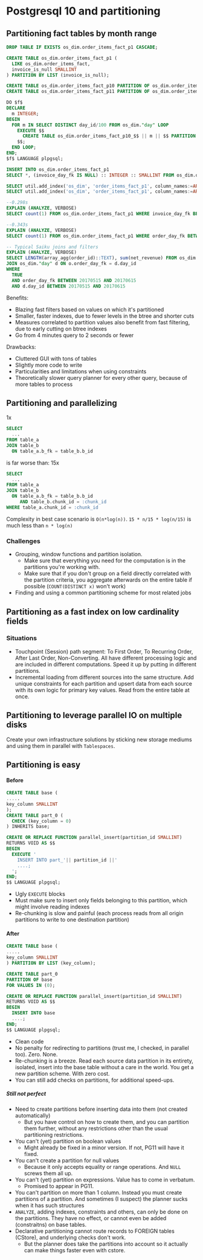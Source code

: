 # Postgresql 10 and partitioning

## Partitioning fact tables by month range
```sql
DROP TABLE IF EXISTS os_dim.order_items_fact_p1 CASCADE;

CREATE TABLE os_dim.order_items_fact_p1 (
  LIKE os_dim.order_items_fact,
  invoice_is_null SMALLINT
) PARTITION BY LIST (invoice_is_null);

CREATE TABLE os_dim.order_items_fact_p10 PARTITION OF os_dim.order_items_fact_p1 FOR VALUES IN (0) PARTITION BY RANGE (invoice_day_fk);
CREATE TABLE os_dim.order_items_fact_p11 PARTITION OF os_dim.order_items_fact_p1 FOR VALUES IN (1);

DO $f$
DECLARE
  m INTEGER;
BEGIN
  FOR m IN SELECT DISTINCT day_id/100 FROM os_dim."day" LOOP
    EXECUTE $$
      CREATE TABLE os_dim.order_items_fact_p10_$$ || m || $$ PARTITION OF os_dim.order_items_fact_p10 FOR VALUES FROM ($$ || m*100 || $$) TO ($$ || (m+1)*100 || $$);
    $$;
  END LOOP;
END;
$f$ LANGUAGE plpgsql;

INSERT INTO os_dim.order_items_fact_p1
SELECT *, (invoice_day_fk IS NULL) :: INTEGER :: SMALLINT FROM os_dim.order_items_fact;

SELECT util.add_index('os_dim', 'order_items_fact_p1', column_names:=ARRAY['invoice_day_fk']);
SELECT util.add_index('os_dim', 'order_items_fact_p1', column_names:=ARRAY['order_day_fk']);

--0.298s
EXPLAIN (ANALYZE, VERBOSE)
SELECT count(1) FROM os_dim.order_items_fact_p1 WHERE invoice_day_fk BETWEEN 20170415 AND 20170515;

--0.343s
EXPLAIN (ANALYZE, VERBOSE)
SELECT count(1) FROM os_dim.order_items_fact_p1 WHERE order_day_fk BETWEEN 20170415 AND 20170515;

-- Typical Saiku joins and filters
EXPLAIN (ANALYZE, VERBOSE)
SELECT LENGTH(array_agg(order_id)::TEXT), sum(net_revenue) FROM os_dim.order_items_fact_p1 o
JOIN os_dim."day" d ON o.order_day_fk = d.day_id
WHERE
  TRUE
  AND order_day_fk BETWEEN 20170515 AND 20170615
  AND d.day_id BETWEEN 20170515 AND 20170615
```

Benefits:
* Blazing fast filters based on values on which it's partitioned
* Smaller, faster indexes, due to fewer levels in the btree and shorter cuts
* Measures correlated to partition values also benefit from fast filtering, due to early cutting on btree indexes
* Go from 4 minutes query to 2 seconds or fewer

Drawbacks:
* Cluttered GUI with tons of tables
* Slightly more code to write
* Particularities and limitations when using constraints
* Theoretically slower query planner for every other query, because of more tables to process

## Partitioning and parallelizing
1x
```sql
SELECT
  ...
FROM table_a
JOIN table_b
  ON table_a.b_fk = table_b.b_id
```
is far worse than:
15x
```sql
SELECT
  ...
FROM table_a
JOIN table_b
  ON table_a.b_fk = table_b.b_id
     AND table_b.chunk_id = :chunk_id
WHERE table_a.chunk_id = :chunk_id
```

Complexity in best case scenario is `O(n*log(n))`.
`15 * n/15 * log(n/15)` is much less than `n * log(n)`

### Challenges
* Grouping, window functions and partition isolation.
  * Make sure that everything you need for the computation is in the partitions you're working with.
  * Make sure that if you don't group on a field directly correlated with the partition criteria, you aggregate afterwards on the entire table if possible (`COUNT(DISTINCT x)` won't work)
* Finding and using a common partitioning scheme for most related jobs

## Partitioning as a fast index on low cardinality fields
### Situations
* Touchpoint (Session) path segment: To First Order, To Recurring Order, After Last Order, Non-Converting. All have different processing logic and are included in different computations. Speed it up by putting in different partitions.
* Incremental loading from different sources into the same structure. Add unique constraints for each partition and upsert data from each source with its own logic for primary key values. Read from the entire table at once.

## Partitioning to leverage parallel IO on multiple disks
Create your own infrastructure solutions by sticking new storage mediums and using them in parallel with `Tablespaces`.

## Partitioning is easy
#### Before
```sql
CREATE TABLE base (
.....
key_column SMALLINT
);
CREATE TABLE part_0 (
  CHECK (key_column = 0)
) INHERITS base;

CREATE OR REPLACE FUNCTION parallel_insert(partition_id SMALLINT)
RETURNS VOID AS $$
BEGIN
  EXECUTE '
    INSERT INTO part_'|| partition_id ||'
    ....;
  ';
END;
$$ LANGUAGE plpgsql;
```
* Ugly `EXECUTE` blocks
* Must make sure to insert only fields belonging to this partition, which might involve reading indexes
* Re-chunking is slow and painful (each process reads from all origin partitions to write to one destination partition)

#### After
```sql
CREATE TABLE base (
.....
key_column SMALLINT
) PARTITION BY LIST (key_column);

CREATE TABLE part_0
PARTITION OF base
FOR VALUES IN (0);

CREATE OR REPLACE FUNCTION parallel_insert(partition_id SMALLINT)
RETURNS VOID AS $$
BEGIN
  INSERT INTO base
  ....;
END;
$$ LANGUAGE plpgsql;
```
* Clean code
* No penalty for redirecting to partitions (trust me, I checked, in parallel too). Zero. None.
* Re-chunking is a breeze. Read each source data partition in its entirety, isolated, insert into the base table without a care in the world. You get a new partition scheme. With zero cost.
* You can still add checks on partitions, for additional speed-ups.

##### Still not perfect
* Need to create partitions before inserting data into them (not created automatically)
  * But you have control on how to create them, and you can partition them further, without any restrictions other than the usual partitioning restrictions.
* You can't (yet) partition on boolean values
  * Might already be fixed in a minor version. If not, PG11 will have it fixed.
* You can't create a partition for null values
  * Because it only accepts equality or range operations. And `NULL` screws them all up.
* You can't (yet) partition on expressions. Value has to come in verbatum.
  * Promised to appear in PG11.
* You can't partition on more than 1 column. Instead you must create partitions of a partition. And sometimes (I suspect) the planner sucks when it has such structures
* `ANALYZE`, adding indexes, constraints and others, can only be done on the partitions. They have no effect, or cannot even be added (constraitns) on base tables.
* Declarative partitioning cannot route records to FOREIGN tables (CStore), and underlying checks don't work.
  * But the planner does take the partitions into account so it actually can make things faster even with cstore.